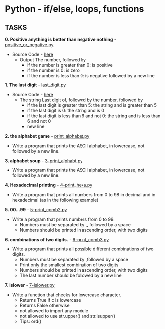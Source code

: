# Python - if/else, loops, functions

## TASKS

**0. Positive anything is better than negative nothing** - [positive_or_negative.py](https://github.com/washucode/alx-higher_level_programming/blob/main/0x01-python-if_else_loops_functions/0-positive_or_negative.py)
  - Source Code - [here](https://github.com/alx-tools/0x01.py/blob/master/0-positive_or_negative_py)
    - Output The number, followed by
      - if the number is greater than 0: is positive
      - if the number is 0: is zero
      - if the number is less than 0: is negative followed by a new line


**1. The last digit** - [last_digit.py](https://github.com/washucode/alx-higher_level_programming/blob/main/0x01-python-if_else_loops_functions/1-last_digit.py)
  - Source Code - [here](https://github.com/alx-tools/0x01.py/blob/master/1-last_digit_py)
    - The string Last digit of, followed by the number, followed by
      - if the last digit is greater than 5: the string and is greater than 5
      - if the last digit is 0: the string and is 0
      - if the last digit is less than 6 and not 0: the string and is less than 6 and not 0
      - new line

**2. the alphabet game** - [print_alphabet.py](https://github.com/washucode/alx-higher_level_programming/blob/main/0x01-python-if_else_loops_functions/2-print_alphabet.py)
  - Write a program that prints the ASCII alphabet, in lowercase, not followed by a new line.

**3. alphabet soup** - [3-print_alphabt.py](https://github.com/washucode/alx-higher_level_programming/blob/main/0x01-python-if_else_loops_functions/3-print_alphabt.py)
  - Write a program that prints the ASCII alphabet, in lowercase, not followed by a new line.

**4. Hexadecimal printing** - [4-print_hexa.py](https://github.com/washucode/alx-higher_level_programming/blob/main/0x01-python-if_else_loops_functions/4-print_hexa.py)
  - Write a program that prints all numbers from 0 to 98 in decimal and in hexadecimal (as in the following example)

**5. 00...99** - [5-print_comb2.py](https://github.com/washucode/alx-higher_level_programming/blob/main/0x01-python-if_else_loops_functions/5-print_comb2.py)
  - Write a program that prints numbers from 0 to 99.
    - Numbers must be separated by ,, followed by a space
    - Numbers should be printed in ascending order, with two digits

**6. combinations of two digits.** - [6-print_comb3.py](https://github.com/washucode/alx-higher_level_programming/blob/main/0x01-python-if_else_loops_functions/6-print_comb3.py)
  - Write a program that prints all possible different combinations of two digits.
    - Numbers must be separated by ,followed by a space
    - Print only the smallest combination of two digits
    - Numbers should be printed in ascending order, with two digits
    - The last number should be followed by a new line

**7. islower** - [7-islower.py](https://github.com/washucode/alx-higher_level_programming/blob/main/0x01-python-if_else_loops_functions/7-islower.py)
  - Write a function that checks for lowercase character.
    - Returns True if c is lowercase
    - Returns False otherwise
    - not allowed to import any module
    - not allowed to use str.upper() and str.isupper()
    - Tips: ord()







